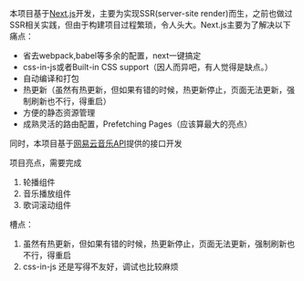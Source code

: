 本项目基于[Next.js](https://github.com/zeit/next.js/)开发，主要为实现SSR(server-site render)而生，之前也做过SSR相关实践，但由于构建项目过程繁琐，令人头大。Next.js主要为了解决以下痛点：
- 省去webpack,babel等多余的配置，next一键搞定
- css-in-js或者Built-in CSS support（因人而异吧，有人觉得是缺点。）
- 自动编译和打包
- 热更新（虽然有热更新，但如果有错的时候，热更新停止，页面无法更新，强制刷新也不行，得重启）
- 方便的静态资源管理
- 成熟灵活的路由配置，Prefetching Pages（应该算最大的亮点）

同时，本项目基于[网易云音乐API](https://binaryify.github.io/NeteaseCloudMusicApi/)提供的接口开发

项目亮点，需要完成
1. 轮播组件
2. 音乐播放组件
3. 歌词滚动组件

槽点：
1. 虽然有热更新，但如果有错的时候，热更新停止，页面无法更新，强制刷新也不行，得重启
2. css-in-js  还是写得不友好，调试也比较麻烦